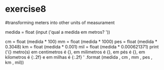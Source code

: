 # exercise8

#transforming meters into other units of measurament

medida = float (input ('qual a medida em metros?   '))

cm = float (medida * 100)
mm = float (medida * 1000)
pes = float (medida * 0.3048)
km = float (medida * 0.001)
mil = float (medida * 0.000621371)
print ('{} metro(s) em centimetros é {}, em milimetros é {}, em pés é {}, em kilometros é {:.2f} e em milhas é {:.2f} ' .format (medida , cm , mm , pes , km , mil))

